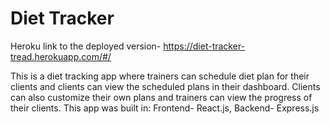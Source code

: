 # Diet Tracker

Heroku link to the deployed version- https://diet-tracker-tread.herokuapp.com/#/

This is a diet tracking app where trainers can schedule diet plan for their clients and clients can view the scheduled plans in their dashboard. Clients can also customize their own plans and trainers can view the progress of their clients. 
This app was built in: 
Frontend- React.js, Backend- Express.js
